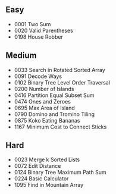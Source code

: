 ## Easy
 * 0001	Two Sum    
 * 0020 Valid Parentheses
 * 0198 House Robber
## Medium
 * 0033 Search in Rotated Sorted Array
 * 0091 Decode Ways
 * 0102 Binary Tree Level Order Traversal
 * 0200 Number of Islands
 * 0416 Partition Equal Subset Sum
 * 0474 Ones and Zeroes
 * 0695 Max Area of Island
 * 0790 Domino and Tromino Tiling
 * 0875 Koko Eating Bananas 
 * 1167 Minimum Cost to Connect Sticks

## Hard
 * 0023 Merge k Sorted Lists
 * 0072 Edit Distance
 * 0124 Binary Tree Maximum Path Sum 
 * 0224 Basic Calculator
 * 1095 Find in Mountain Array
 
